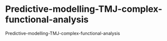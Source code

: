 # Predictive-modelling-TMJ-complex-functional-analysis
Predictive-modelling-TMJ-complex-functional-analysis

